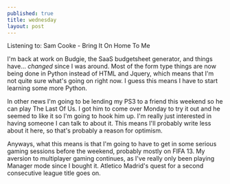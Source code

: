 ```yaml
---
published: true
title: wednesday
layout: post
---
```


Listening to: Sam Cooke - Bring It On Home To Me

I'm back at work on Budgie, the SaaS budgetsheet generator, and things have... *changed* since I was around. Most of the form type things are now being done in Python instead of HTML and Jquery, which means that I'm not quite sure what's going on right now. I guess this means I have to start learning some more Python. 

In other news I'm going to be lending my PS3 to a friend this weekend so he can play The Last Of Us. I got him to come over Monday to try it out and he seemed to like it so I'm going to hook him up. I'm really just interested in having someone I can talk to about it. This means I'll probably write less about it here, so that's probably a reason for optimism.

Anyways, what this means is that I'm going to have to get in some serious gaming sessions before the weekend, probably mostly on FIFA 13. My aversion to multiplayer gaming continues, as I've really only been playing Manager mode since I bought it. Atletico Madrid's quest for a second consecutive league title goes on.